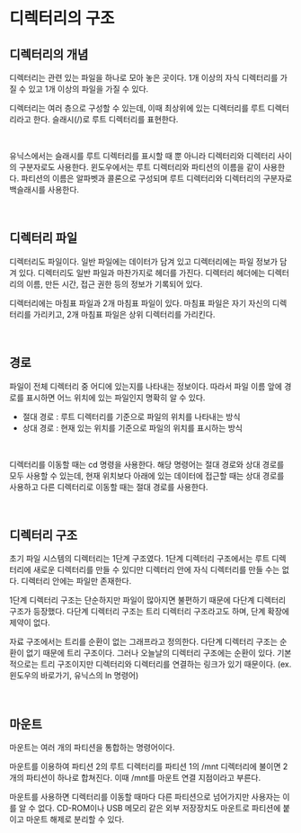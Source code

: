 # 디렉터리의 구조

## 디렉터리의 개념

디렉터리는 관련 있는 파일을 하나로 모아 놓은 곳이다. 1개 이상의 자식 디렉터리를 가질 수 있고 1개 이상의 파일을 가질 수 있다.

디렉터리는 여러 층으로 구성할 수 있는데, 이때 최상위에 있는 디렉터리를 루트 디렉터리라고 한다. 슬래시(/)로 루트 디렉터리를 표현한다.

<br>



유닉스에서는 슬래시를 루트 디렉터리를 표시할 때 뿐 아니라 디렉터리와 디렉터리 사이의 구분자로도 사용한다. 윈도우에서는 루트 디렉터리와 파티션의 이름을 같이 사용한다. 파티션의 이름은 알파벳과 콜론으로 구성되며 루트 디렉터리와 디렉터리의 구분자로 백슬래시를 사용한다.

<br>



## 디렉터리 파일

디렉터리도 파일이다. 일반 파일에는 데이터가 담겨 있고 디렉터리에는 파일 정보가 담겨 있다. 디렉터리도 일반 파일과 마찬가지로 헤더를 가진다. 디렉터리 헤더에는 디렉터리의 이름, 만든 시간, 접근 권한 등의 정보가 기록되어 있다.

디렉터리에는 마침표 파일과 2개 마침표 파일이 있다. 마침표 파일은 자기 자신의 디렉터리를 가리키고, 2개 마침표 파일은 상위 디렉터리를 가리킨다.

<br>



## 경로

파일이 전체 디렉터리 중 어디에 있는지를 나타내는 정보이다. 따라서 파일 이름 앞에 경로를 표시하면 어느 위치에 있는 파일인지 명확히 알 수 있다. 

- 절대 경로 : 루트 디렉터리를 기준으로 파일의 위치를 나타내는 방식
- 상대 경로 : 현재 있는 위치를 기준으로 파일의 위치를 표시하는 방식

<br>



디렉터리를 이동할 때는 cd 명령을 사용한다. 해당 명령어는 절대 경로와 상대 경로를 모두 사용할 수 있는데, 현재 위치보다 아래에 있는 데이터에 접근할 때는 상대 경로를 사용하고 다른 디렉터리로 이동할 때는 절대 경로를 사용한다. 

<br>



## 디렉터리 구조

초기 파일 시스템의 디렉터리는 1단계 구조였다. 1단계 디렉터리 구조에서는 루트 디렉터리에 새로운 디렉터리를 만들 수 있디만 디렉터리 안에 자식 디렉터리를 만들 수는 없다. 디렉터리 안에는 파일만 존재한다.

1단계 디렉터리 구조는 단순하지만 파일이 많아지면 불편하기 때문에 다단계 디렉터리 구조가 등장했다. 다단계 디렉터리 구조는 트리 디렉터리 구조라고도 하며, 단계 확장에 제약이 없다.

자료 구조에서는 트리를 순환이 없는 그래프라고 정의한다. 다단계 디렉터리 구조는 순환이 없기 때문에 트리 구조이다. 그러나 오늘날의 디렉터리 구조에는 순환이 있다. 기본적으로는 트리 구조이지만 디렉터리와 디렉터리를 연결하는 링크가 있기 때문이다. (ex. 윈도우의 바로가기, 유닉스의 ln 명령어)

<br>



## 마운트

마운트는 여러 개의 파티션을 통합하는 명령어이다. 

마운트를 이용하여 파티션 2의 루트 디렉터리를 파티션 1의 /mnt 디렉터리에 불이면 2개의 파티션이 하나로 합쳐진다. 이때 /mnt를 마운트 연결 지점이라고 부른다.

마운트를 사용하면 디렉터리를 이동할 때마다 다른 파티션으로 넘어가지만 사용자는 이를 알 수 없다. CD-ROM이나 USB 메모리 같은 외부 저장장치도 마운트로 파티션에 붙이고 마운트 해제로 분리할 수 있다.